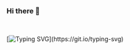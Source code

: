 ### Hi there 👋

<br>

[![Typing SVG](https://readme-typing-svg.herokuapp.com?font=Architects+Daughter&color=913EF0&size=30&lines=Hey!+It's+Juwon!;I'm+motivated+to+learn.;I+Love+Chanllenges!)](https://git.io/typing-svg)

<!--
**juunewon/juunewon** is a ✨ _special_ ✨ repository because its `README.md` (this file) appears on your GitHub profile.

Here are some ideas to get you started:

- 🔭 I’m currently working on ...
- 🌱 I’m currently learning ...
- 👯 I’m looking to collaborate on ...
- 🤔 I’m looking for help with ...
- 💬 Ask me about ...
- 📫 How to reach me: ...
- 😄 Pronouns: ...
- ⚡ Fun fact: ...
-->
